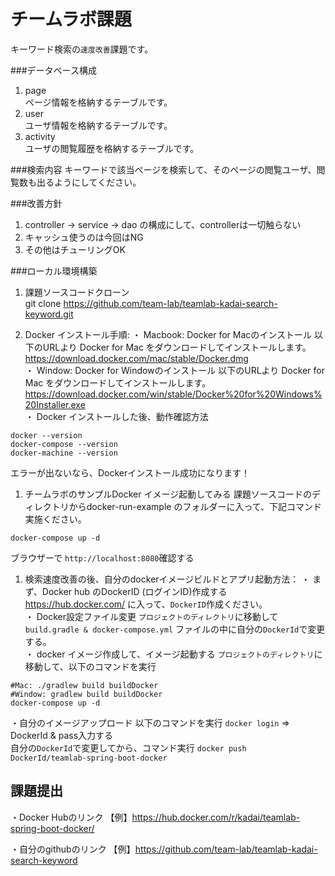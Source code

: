 # チームラボ課題

キーワード検索の`速度改善`課題です。

###データベース構成
1. page <br>
 ページ情報を格納するテーブルです。
1. user <br>
ユーザ情報を格納するテーブルです。
1. activity <br>
ユーザの閲覧履歴を格納するテーブルです。

###検索内容
キーワードで該当ページを検索して、そのページの閲覧ユーザ、閲覧数も出るようにしてください。

###改善方針
1. controller → service → dao の構成にして、controllerは一切触らない
1. キャッシュ使うのは今回はNG
1. その他はチューリングOK

###ローカル環境構築
1. 課題ソースコードクローン<br>
git clone https://github.com/team-lab/teamlab-kadai-search-keyword.git<br>

1. Docker インストール手順:
 ・ Macbook: Docker for Macのインストール
以下のURLより Docker for Mac をダウンロードしてインストールします。
https://download.docker.com/mac/stable/Docker.dmg <br>
 ・ Window: Docker for Windowのインストール
以下のURLより Docker for Mac をダウンロードしてインストールします。
https://download.docker.com/win/stable/Docker%20for%20Windows%20Installer.exe<br>
 ・ Docker インストールした後、動作確認方法<br>
```
docker --version
docker-compose --version
docker-machine --version
```
エラーが出ないなら、Dockerインストール成功になります！

1. チームラボのサンプルDocker イメージ起動してみる
課題ソースコードのディレクトリからdocker-run-example のフォルダーに入って、下記コマンド実施ください。
```
docker-compose up -d
```
ブラウザーで `http://localhost:8080`確認する

1. 検索速度改善の後、自分のdockerイメージビルドとアプリ起動方法：
・ まず、Docker hub のDockerID (ログインID)作成する
https://hub.docker.com/ に入って、`DockerID`作成ください。<br>
・ Docker設定ファイル変更
`プロジェクトのディレクトリ`に移動して
` build.gradle & docker-compose.yml` ファイルの中に自分の`DockerId`で変更する。<br>
・ docker イメージ作成して、イメージ起動する
`プロジェクトのディレクトリ`に移動して、以下のコマンドを実行
```
#Mac: ./gradlew build buildDocker
#Window: gradlew build buildDocker
docker-compose up -d
```
・自分のイメージアップロード
以下のコマンドを実行
```docker login``` => DockerId & pass入力する<br>
自分の`DockerId`で変更してから、コマンド実行
```docker push DockerId/teamlab-spring-boot-docker```


## 課題提出
・Docker Hubのリンク
【例】https://hub.docker.com/r/kadai/teamlab-spring-boot-docker/

・自分のgithubのリンク
【例】https://github.com/team-lab/teamlab-kadai-search-keyword
